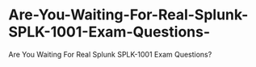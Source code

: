# Are-You-Waiting-For-Real-Splunk-SPLK-1001-Exam-Questions-
Are You Waiting For Real Splunk SPLK-1001 Exam Questions?
